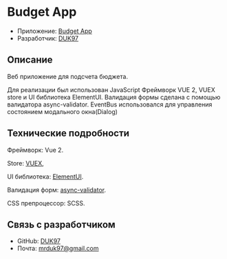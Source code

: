 # Budget App

- Приложение: [Budget App](https://duk97.github.io/budget-app/)
- Разработчик: [DUK97](https://github.com/DUK97)

## Описание

Веб приложение для подсчета бюджета. 

Для реализации был использован JavaScript Фреймворк VUE 2, VUEX store и UI библиотека ElementUI. Валидация формы сделана с помощью валидатора async-validator. EventBus использовался для управления состоянием модального окна(Dialog)

## Технические подробности

Фреймворк: Vue 2.

Store: [VUEX](https://vuex.vuejs.org/),

UI библиотека: [ElementUI](https://element.eleme.io/#/en-US).

Валидация форм: [async-validator](https://github.com/yiminghe/async-validator).

CSS препроцессор: SCSS.


## Связь с разработчиком

- GitHub: [DUK97](https://github.com/DUK97)
- Почта: [mrduk97@gmail.com](mailto:mrduk97@gmail.com)
